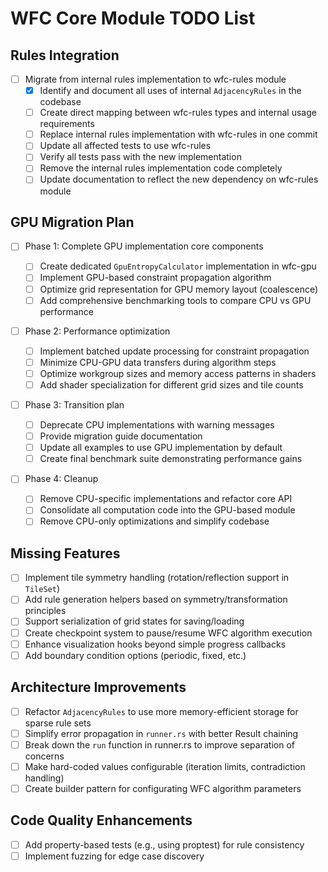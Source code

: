 # WFC Core Module TODO List

## Rules Integration

- [ ] Migrate from internal rules implementation to wfc-rules module
  - [x] Identify and document all uses of internal `AdjacencyRules` in the codebase
  - [ ] Create direct mapping between wfc-rules types and internal usage requirements
  - [ ] Replace internal rules implementation with wfc-rules in one commit
  - [ ] Update all affected tests to use wfc-rules
  - [ ] Verify all tests pass with the new implementation
  - [ ] Remove the internal rules implementation code completely
  - [ ] Update documentation to reflect the new dependency on wfc-rules module

## GPU Migration Plan

- [ ] Phase 1: Complete GPU implementation core components

  - [ ] Create dedicated `GpuEntropyCalculator` implementation in wfc-gpu
  - [ ] Implement GPU-based constraint propagation algorithm
  - [ ] Optimize grid representation for GPU memory layout (coalescence)
  - [ ] Add comprehensive benchmarking tools to compare CPU vs GPU performance

- [ ] Phase 2: Performance optimization

  - [ ] Implement batched update processing for constraint propagation
  - [ ] Minimize CPU-GPU data transfers during algorithm steps
  - [ ] Optimize workgroup sizes and memory access patterns in shaders
  - [ ] Add shader specialization for different grid sizes and tile counts

- [ ] Phase 3: Transition plan

  - [ ] Deprecate CPU implementations with warning messages
  - [ ] Provide migration guide documentation
  - [ ] Update all examples to use GPU implementation by default
  - [ ] Create final benchmark suite demonstrating performance gains

- [ ] Phase 4: Cleanup
  - [ ] Remove CPU-specific implementations and refactor core API
  - [ ] Consolidate all computation code into the GPU-based module
  - [ ] Remove CPU-only optimizations and simplify codebase

## Missing Features

- [ ] Implement tile symmetry handling (rotation/reflection support in `TileSet`)
- [ ] Add rule generation helpers based on symmetry/transformation principles
- [ ] Support serialization of grid states for saving/loading
- [ ] Create checkpoint system to pause/resume WFC algorithm execution
- [ ] Enhance visualization hooks beyond simple progress callbacks
- [ ] Add boundary condition options (periodic, fixed, etc.)

## Architecture Improvements

- [ ] Refactor `AdjacencyRules` to use more memory-efficient storage for sparse rule sets
- [ ] Simplify error propagation in `runner.rs` with better Result chaining
- [ ] Break down the `run` function in runner.rs to improve separation of concerns
- [ ] Make hard-coded values configurable (iteration limits, contradiction handling)
- [ ] Create builder pattern for configurating WFC algorithm parameters

## Code Quality Enhancements

- [ ] Add property-based tests (e.g., using proptest) for rule consistency
- [ ] Implement fuzzing for edge case discovery
